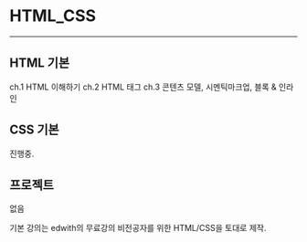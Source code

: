 # HTML_CSS 
------

## HTML 기본
ch.1 HTML 이해하기
ch.2 HTML 태그
ch.3 콘텐츠 모델, 시멘틱마크업, 블록 & 인라인

## CSS 기본
진행중.

## 프로젝트
없음

기본 강의는 edwith의 무료강의 비전공자를 위한 HTML/CSS을 토대로 제작.
